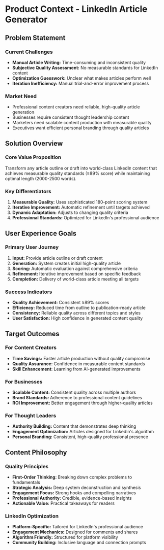 # Product Context - LinkedIn Article Generator

## Problem Statement

### Current Challenges
- **Manual Article Writing:** Time-consuming and inconsistent quality
- **Subjective Quality Assessment:** No measurable standards for LinkedIn content
- **Optimization Guesswork:** Unclear what makes articles perform well
- **Iteration Inefficiency:** Manual trial-and-error improvement process

### Market Need
- Professional content creators need reliable, high-quality article generation
- Businesses require consistent thought leadership content
- Marketers need scalable content production with measurable quality
- Executives want efficient personal branding through quality articles

## Solution Overview

### Core Value Proposition
Transform any article outline or draft into world-class LinkedIn content that achieves measurable quality standards (≥89% score) while maintaining optimal length (2000-2500 words).

### Key Differentiators
1. **Measurable Quality:** Uses sophisticated 180-point scoring system
2. **Iterative Improvement:** Automatic refinement until targets achieved
3. **Dynamic Adaptation:** Adjusts to changing quality criteria
4. **Professional Standards:** Optimized for LinkedIn's professional audience

## User Experience Goals

### Primary User Journey
1. **Input:** Provide article outline or draft content
2. **Generation:** System creates initial high-quality article
3. **Scoring:** Automatic evaluation against comprehensive criteria
4. **Refinement:** Iterative improvement based on specific feedback
5. **Completion:** Delivery of world-class article meeting all targets

### Success Indicators
- **Quality Achievement:** Consistent ≥89% scores
- **Efficiency:** Reduced time from outline to publication-ready article
- **Consistency:** Reliable quality across different topics and styles
- **User Satisfaction:** High confidence in generated content quality

## Target Outcomes

### For Content Creators
- **Time Savings:** Faster article production without quality compromise
- **Quality Assurance:** Confidence in measurable content standards
- **Skill Enhancement:** Learning from AI-generated improvements

### For Businesses
- **Scalable Content:** Consistent quality across multiple authors
- **Brand Standards:** Adherence to professional content guidelines
- **ROI Improvement:** Better engagement through higher-quality articles

### For Thought Leaders
- **Authority Building:** Content that demonstrates deep thinking
- **Engagement Optimization:** Articles designed for LinkedIn's algorithm
- **Personal Branding:** Consistent, high-quality professional presence

## Content Philosophy

### Quality Principles
- **First-Order Thinking:** Breaking down complex problems to fundamentals
- **Strategic Analysis:** Deep system deconstruction and synthesis
- **Engagement Focus:** Strong hooks and compelling narratives
- **Professional Authority:** Credible, evidence-based insights
- **Actionable Value:** Practical takeaways for readers

### LinkedIn Optimization
- **Platform-Specific:** Tailored for LinkedIn's professional audience
- **Engagement Mechanics:** Designed for comments and shares
- **Algorithm Friendly:** Structured for platform visibility
- **Community Building:** Inclusive language and connection prompts
